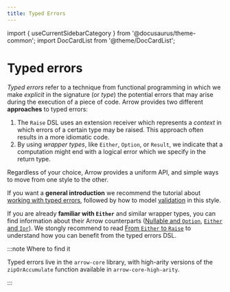 ```yaml
---
title: Typed Errors
---
```


import { useCurrentSidebarCategory } from '@docusaurus/theme-common';
import DocCardList from '@theme/DocCardList';

# Typed errors

_Typed errors_ refer to a technique from functional programming in which we
make _explicit_ in the signature (or _type_) the potential errors that may
arise during the execution of a piece of code. Arrow provides two different
**approaches** to typed errors:

1. The `Raise` DSL uses an extension receiver which represents a _context_
   in which errors of a certain type may be raised. This approach often results
   in a more idiomatic code.
2. By using _wrapper types_, like `Either`, `Option`, or `Result`, we indicate
   that a computation might end with a logical error which we specify in the return
   type.

Regardless of your choice, Arrow provides a uniform API, and simple ways to
move from one style to the other.

If you want a **general introduction** we recommend the tutorial about
[working with typed errors](working-with-typed-errors.md), followed by
how to model [validation](validation.md) in this style.

If you are already **familiar with `Either`** and similar wrapper types,
you can find information about their Arrow counterparts
([Nullable and `Option`](nullable-and-option.md), [`Either` and `Ior`](either_ior.md)).
We stongly recommend to read [From `Either` to `Raise`](from-either-to-raise.md) to understand
how you can benefit from the typed errors DSL.

:::note Where to find it

Typed errors live in the `arrow-core` library, with high-arity versions of the
`zipOrAccumulate` function available in `arrow-core-high-arity`.

:::

<DocCardList />
